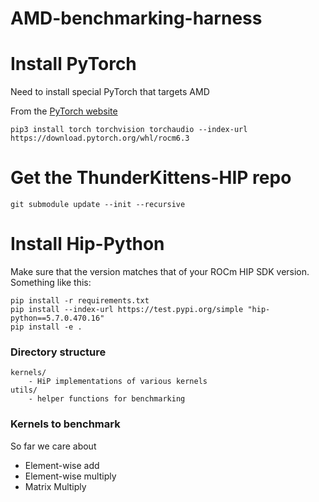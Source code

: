 # AMD-benchmarking-harness


# Install PyTorch

Need to install special PyTorch that targets AMD

From the [PyTorch website](https://pytorch.org/get-started/locally/)
```
pip3 install torch torchvision torchaudio --index-url https://download.pytorch.org/whl/rocm6.3
```

# Get the ThunderKittens-HIP repo
```
git submodule update --init --recursive
```

# Install Hip-Python
Make sure that the version matches that of your ROCm HIP SDK version. Something like this:


```
pip install -r requirements.txt
pip install --index-url https://test.pypi.org/simple "hip-python==5.7.0.470.16"
pip install -e .
```

### Directory structure
```
kernels/
    - HiP implementations of various kernels
utils/
    - helper functions for benchmarking
```

### Kernels to benchmark
So far we care about
* Element-wise add
* Element-wise multiply
* Matrix Multiply
